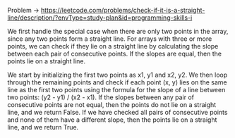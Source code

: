 Problem -> <https://leetcode.com/problems/check-if-it-is-a-straight-line/description/?envType=study-plan&id=programming-skills-i>


We first handle the special case when there are only two points in the array, since any two points form a straight line. For arrays with three or more points, we can check if they lie on a straight line by calculating the slope between each pair of consecutive points. If the slopes are equal, then the points lie on a straight line.

We start by initializing the first two points as x1, y1 and x2, y2. We then loop through the remaining points and check if each point (x, y) lies on the same line as the first two points using the formula for the slope of a line between two points: (y2 - y1) / (x2 - x1). If the slopes between any pair of consecutive points are not equal, then the points do not lie on a straight line, and we return False. If we have checked all pairs of consecutive points and none of them have a different slope, then the points lie on a straight line, and we return True.
